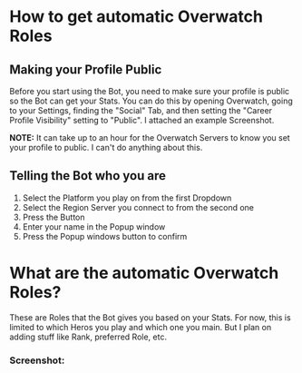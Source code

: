 # How to get automatic Overwatch Roles

## Making your Profile Public

Before you start using the Bot, you need to make sure your profile is public so the Bot can get your Stats.
You can do this by opening Overwatch, going to your Settings, finding the "Social" Tab, and then setting the "Career Profile Visibility" setting to "Public".
I attached an example Screenshot.

**NOTE:** It can take up to an hour for the Overwatch Servers to know you set your profile to public. I can't do anything about this.

## Telling the Bot who you are

1. Select the Platform you play on from the first Dropdown
2. Select the Region Server you connect to from the second one
3. Press the Button
4. Enter your name in the Popup window
5. Press the Popup windows button to confirm

# What are the automatic Overwatch Roles?

These are Roles that the Bot gives you based on your Stats. For now, this is limited to which Heros you play and which one you main.
But I plan on adding stuff like Rank, preferred Role, etc.


### Screenshot: